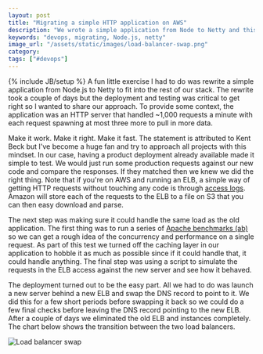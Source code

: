 ```yaml
---
layout: post
title: "Migrating a simple HTTP application on AWS"
description: "We wrote a simple application from Node to Netty and this describes our migration on AWS."
keywords: "devops, migrating, Node.js, netty"
image_url: "/assets/static/images/load-balancer-swap.png"
category:
tags: ["#devops"]
---
```

{% include JB/setup %}
A fun little exercise I had to do was rewrite a simple application from Node.js to Netty to fit into the rest of our stack. The rewrite took a couple of days but the deployment and testing was critical to get right so I wanted to share our approach. To provide some context, the application was an HTTP server that handled ~1,000 requests a minute with each request spawning at most three more to pull in more data.

Make it work. Make it right. Make it fast.
The statement is attributed to Kent Beck but I've become a huge fan and try to approach all projects with this mindset. In our case, having a product deployment already available made it simple to test. We would just run some production requests against our new code and compare the responses. If they matched then we knew we did the right thing. Note that if you're on AWS and running an ELB, a simple way of getting HTTP requests without touching any code is through <a href="http://docs.aws.amazon.com/ElasticLoadBalancing/latest/DeveloperGuide/access-log-collection.html" target="_blank">access logs</a>. Amazon will store each of the requests to the ELB to a file on S3 that you can then easy download and parse.

The next step was making sure it could handle the same load as the old application. The first thing was to run a series of <a href="http://httpd.apache.org/docs/2.2/programs/ab.html" target="_blank">Apache benchmarks (ab)</a> so we can get a rough idea of the concurrency and performance on a single request. As part of this test we turned off the caching layer in our application to hobble it as much as possible since if it could handle that, it could handle anything. The final step was using a  script to simulate the requests in the ELB access against the new server and see how it behaved.

The deployment turned out to be the easy part. All we had to do was launch a new server behind a new ELB and swap the DNS record to point to it. We did this for a few short periods before swapping it back so we could do a few final checks before leaving the DNS record pointing to the new ELB. After a couple of days we eliminated the old ELB and instances completely. The chart below shows the transition between the two load balancers.

<div class="thumbnail">
  <img src="{{ IMG_PATH }}load-balancer-swap.png" alt="Load balancer swap" />
</div>
